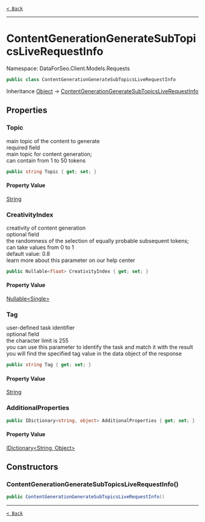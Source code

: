 [`< Back`](./)

---

# ContentGenerationGenerateSubTopicsLiveRequestInfo

Namespace: DataForSeo.Client.Models.Requests

```csharp
public class ContentGenerationGenerateSubTopicsLiveRequestInfo
```

Inheritance [Object](https://docs.microsoft.com/en-us/dotnet/api/system.object) → [ContentGenerationGenerateSubTopicsLiveRequestInfo](./dataforseo.client.models.requests.contentgenerationgeneratesubtopicsliverequestinfo)

## Properties

### **Topic**

main topic of the content to generate
 <br>required field
 <br>main topic for content generation;
 <br>can contain from 1 to 50 tokens

```csharp
public string Topic { get; set; }
```

#### Property Value

[String](https://docs.microsoft.com/en-us/dotnet/api/system.string)<br>

### **CreativityIndex**

creativity of content generation
 <br>optional field
 <br>the randomness of the selection of equally probable subsequent tokens;
 <br>can take values from 0 to 1
 <br>default value: 0.8
 <br>learn more about this parameter on our help center

```csharp
public Nullable<float> CreativityIndex { get; set; }
```

#### Property Value

[Nullable&lt;Single&gt;](https://docs.microsoft.com/en-us/dotnet/api/system.nullable-1)<br>

### **Tag**

user-defined task identifier
 <br>optional field
 <br>the character limit is 255
 <br>you can use this parameter to identify the task and match it with the result
 <br>you will find the specified tag value in the data object of the response

```csharp
public string Tag { get; set; }
```

#### Property Value

[String](https://docs.microsoft.com/en-us/dotnet/api/system.string)<br>

### **AdditionalProperties**

```csharp
public IDictionary<string, object> AdditionalProperties { get; set; }
```

#### Property Value

[IDictionary&lt;String, Object&gt;](https://docs.microsoft.com/en-us/dotnet/api/system.collections.generic.idictionary-2)<br>

## Constructors

### **ContentGenerationGenerateSubTopicsLiveRequestInfo()**

```csharp
public ContentGenerationGenerateSubTopicsLiveRequestInfo()
```

---

[`< Back`](./)
